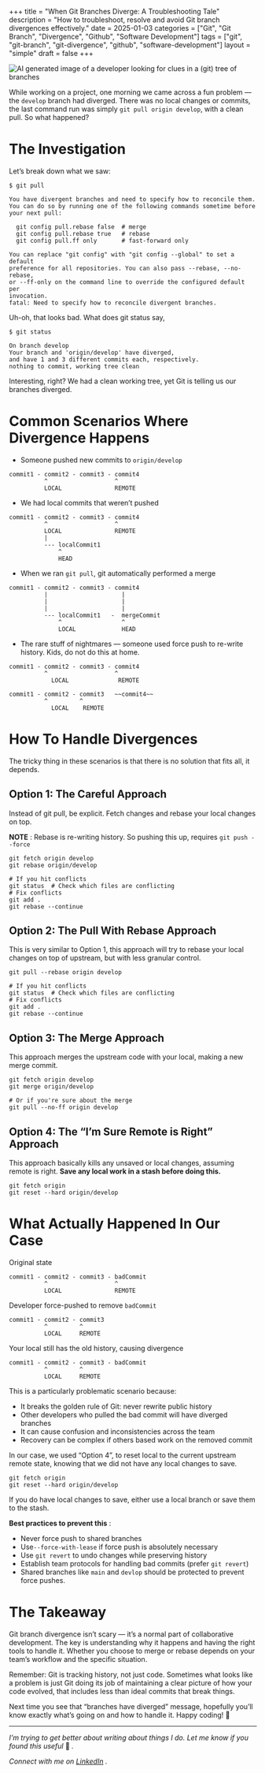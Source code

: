 +++
title = "When Git Branches Diverge: A Troubleshooting Tale"
description = "How to troubleshoot, resolve and avoid Git branch divergences effectively."
date = 2025-01-03
categories = ["Git", "Git Branch", "Divergence", "Github", "Software Development"]
tags = ["git", "git-branch", "git-divergence", "github", "software-development"]
layout = "simple"
draft = false
+++

![AI generated image of a developer looking for clues in a (git) tree of
branches](featured.jpg)

While working on a project, one morning we came across a fun problem — the
`develop` branch had diverged. There was no local changes or commits, the last
command run was simply `git pull origin develop`, with a clean pull. So what
happened?

# The Investigation

Let’s break down what we saw:

```
$ git pull

You have divergent branches and need to specify how to reconcile them.
You can do so by running one of the following commands sometime before
your next pull:

  git config pull.rebase false  # merge
  git config pull.rebase true   # rebase
  git config pull.ff only       # fast-forward only

You can replace "git config" with "git config --global" to set a default
preference for all repositories. You can also pass --rebase, --no-rebase,
or --ff-only on the command line to override the configured default per
invocation.
fatal: Need to specify how to reconcile divergent branches.
```

Uh-oh, that looks bad. What does git status say,

```
$ git status

On branch develop
Your branch and 'origin/develop' have diverged,
and have 1 and 3 different commits each, respectively.
nothing to commit, working tree clean

```
Interesting, right? We had a clean working tree, yet Git is telling us our
branches diverged.

# Common Scenarios Where Divergence Happens

  * Someone pushed new commits to `origin/develop`

```
commit1 - commit2 - commit3 - commit4
          ^                   ^
          LOCAL               REMOTE
```
* We had local commits that weren’t pushed

```
commit1 - commit2 - commit3 - commit4
          ^                   ^
          LOCAL               REMOTE
          |
          --- localCommit1
              ^
              HEAD
```
* When we ran `git pull`, git automatically performed a merge

```
commit1 - commit2 - commit3 - commit4
          |                     |
          |                     |
          |                     |
          --- localCommit1   -  mergeCommit
              ^                 ^
              LOCAL             HEAD
```
* The rare stuff of nightmares — someone used force push to re-write history. Kids, do not do this at home.

```
commit1 - commit2 - commit3 - commit4
          ^                   ^
            LOCAL              REMOTE

commit1 - commit2 - commit3   ~~commit4~~
          ^         ^
            LOCAL    REMOTE
```
# How To Handle Divergences

The tricky thing in these scenarios is that there is no solution that fits
all, it depends.

## Option 1: The Careful Approach

Instead of git pull, be explicit. Fetch changes and rebase your local changes
on top.

 **NOTE** : Rebase is re-writing history. So pushing this up, requires `git
push --force`

```
git fetch origin develop
git rebase origin/develop

# If you hit conflicts
git status  # Check which files are conflicting
# Fix conflicts
git add .
git rebase --continue
```
## Option 2: The Pull With Rebase Approach

This is very similar to Option 1, this approach will try to rebase your local
changes on top of upstream, but with less granular control.

```
git pull --rebase origin develop

# If you hit conflicts
git status  # Check which files are conflicting
# Fix conflicts
git add .
git rebase --continue
```
## Option 3: The Merge Approach

This approach merges the upstream code with your local, making a new merge
commit.

```
git fetch origin develop
git merge origin/develop

# Or if you're sure about the merge
git pull --no-ff origin develop

```
## Option 4: The “I’m Sure Remote is Right” Approach

This approach basically kills any unsaved or local changes, assuming remote is
right. **Save any local work in a stash before doing this.**

```
git fetch origin
git reset --hard origin/develop
```
# What Actually Happened In Our Case

Original state

```
commit1 - commit2 - commit3 - badCommit
          ^                   ^
          LOCAL               REMOTE
```
Developer force-pushed to remove `badCommit`

```
commit1 - commit2 - commit3
          ^         ^
          LOCAL     REMOTE
```
Your local still has the old history, causing divergence

```
commit1 - commit2 - commit3 - badCommit
          ^         ^
          LOCAL     REMOTE
```
This is a particularly problematic scenario because:

  * It breaks the golden rule of Git: never rewrite public history
  * Other developers who pulled the bad commit will have diverged branches
  * It can cause confusion and inconsistencies across the team
  * Recovery can be complex if others based work on the removed commit

In our case, we used “Option 4”, to reset local to the current upstream remote
state, knowing that we did not have any local changes to save.

```
git fetch origin
git reset --hard origin/develop
```
If you do have local changes to save, either use a local branch or save them
to the stash.

 **Best practices to prevent this** :

  * Never force push to shared branches
  * Use`--force-with-lease` if force push is absolutely necessary
  * Use `git revert` to undo changes while preserving history
  * Establish team protocols for handling bad commits (prefer `git revert`)
  * Shared branches like `main` and `devlop` should be protected to prevent force pushes.

# The Takeaway

Git branch divergence isn’t scary — it’s a normal part of collaborative
development. The key is understanding why it happens and having the right
tools to handle it. Whether you choose to merge or rebase depends on your
team’s workflow and the specific situation.

Remember: Git is tracking history, not just code. Sometimes what looks like a
problem is just Git doing its job of maintaining a clear picture of how your
code evolved, that includes less than ideal commits that break things.

Next time you see that “branches have diverged” message, hopefully you’ll know
exactly what’s going on and how to handle it. Happy coding! 🎉

<hr>

 _I’m trying to get better about writing about things I do. Let me know if you
found this useful_ 🙂 _._

 _Connect with me on_ [_LinkedIn_](https://www.linkedin.com/in/ankitpatterson/) _._
